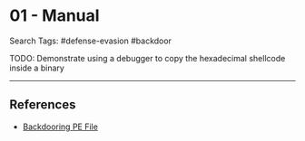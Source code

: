 # 01 - Manual

Search Tags: #defense-evasion #backdoor

TODO: Demonstrate using a debugger to copy the hexadecimal shellcode inside a binary

---
## References

- [Backdooring PE File](https://r0ttenbeef.github.io/backdooring-pe-file/)